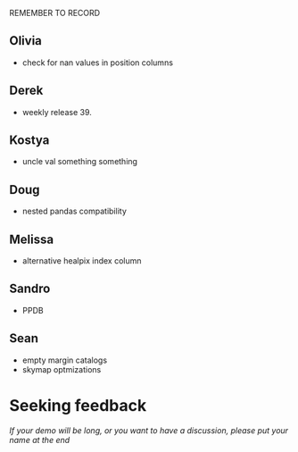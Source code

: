 REMEMBER TO RECORD

## Olivia

- check for nan values in position columns

## Derek

- weekly release 39.

## Kostya

- uncle val something something

## Doug

- nested pandas compatibility

## Melissa

- alternative healpix index column

## Sandro

- PPDB

## Sean

- empty margin catalogs
- skymap optmizations

# Seeking feedback


_If your demo will be long, or you want to have a discussion, please put your name at the end_
